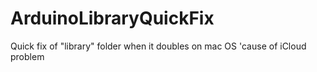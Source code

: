 # ArduinoLibraryQuickFix
Quick fix of "library" folder when it doubles on mac OS 'cause of iCloud problem
